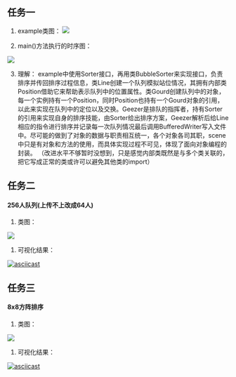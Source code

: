 ## 任务一

1. example类图：
![](http://www.plantuml.com/plantuml/png/bLD1J_Cm3BtdL-IuJvyw8QwJqDXb5muJ0ow8GzfvNKMQL8chiGt-EsuIbxO897Qfy-ptNknuIu_AOLjhURow5a8KMdaljzOXE7aHadxQgjsiClZy8a533GRzlqN8U2gRfNYBhZAbB04tMfaE_M2rLPld6aQQMTHJYwc3OkcZQbWwIzeD2V_9-Auom8ORwokih24FJN3aKe7ADNJapbzMOqsqCM2hL4uIQ6-TKwSkqTaH5znU5S0boTK3ik-C0zcaWBYXg4-KWsfEadA7FodTGkeDJ5lBjMtTZdlRawaEfMunHSflI9wGwOLujgYmAf81MOTWTRfNvfNd49pu_FEu_AYVNtlb9--nQA-CnGCujftEWjzv3N3-MgtO08F4NyEPecGoIfBQmm7YeMycxgaF7sx4HNJISBT8ZzCrfUrebFCGjf5Jy5QqEBvqFuhBQ1Lr_FR64MTgsEZ_MTQpXKYjM0A7VpGH9pYVlz-mTeBia3wao2oZuaGNIp2xjjQV)




2. main()方法执行的时序图：
   
![](http://www.plantuml.com/plantuml/png/SoWkIImgAStDKGXEJirBvU9AJ2x9Br9mJwsgIYrII2nMI8UmC81oK6eAJ75-QL4AM2sOWGKe1sTNEkMKfd8L02tBJCuiICmhKV39p4i5wSe1qXWQ8bDpSlBBtOjIK_DGD0Nd5vL075OCPg5eyibCpoW9oCpBHj7YL9gMbbgKcX9Ub0dLMWvX0G4N5yJDkdOGPrWfFErQyBHrwI0IXlhJHXSQ5LOAp_fwdlKlX4h0DO349ptTrOyGXse0ohpOF-Nfx7alzhS_Nz7zPF_2PuthkK1oO5NWq02hUh9dmSk6IH1JdatR-MnX1nT83aqLHEPfsqoWuvvDQt-oUniN23YavgK0an40)

3. 理解：
   example中使用Sorter接口，再用类BubbleSorter来实现接口，负责排序并传回排序过程信息，类Line创建一个队列模拟站位情况，其拥有内部类Position借助它来帮助表示队列中的位置属性。类Gourd创建队列中的对象，每一个实例持有一个Position，同时Position也持有一个Gourd对象的引用，以此来实现在队列中的定位以及交换。Geezer是排队的指挥者，持有Sorter的引用来实现自身的排序技能，由Sorter给出排序方案，Geezer解析后给Line相应的指令进行排序并记录每一次队列情况最后调用BufferedWriter写入文件中。尽可能的做到了对象的数据与职责相互统一，各个对象各司其职，scene中只是有对象和方法的使用，而具体实现过程不可见，体现了面向对象编程的封装。
   （改进水平不够暂时没想到，只是感觉内部类既然是与多个类关联的，把它写成正常的类或许可以避免其他类的import）
   

## 任务二
#### 256人队列(上传不上改成64人)

1. 类图：

![](http://www.plantuml.com/plantuml/png/dLDDJyCm3BtdLqGxZKFt1n1eGk8m2QIXJkA0EAIDrqLBdP9aOb3uxoJBnnhrnaxhi_sUdsElZMNQddf9fJ2Ma5OoO-Z3gMaar4hRaL3tgmJQjtUA0Do3jm6ihHROqK6h5bpH7LqiGiHyic5v4xECAwWL-kzVGXmHw3rhWLxPfM9y6HHyCl172JsWZGmUIsnHiWEx3Qg1DhRzSXBjyTzTLn-fFFVkT6hBa3FDDyZXd0B9O5P-4WXHTAkCi4AXKvOEZGMGILFSc_1b2G_D3Xe6fc6dwhbhgyAV16Vvp3b6YpsJybcXiQ2fwKDs0r9XjrEfkaYo1z2mCIa6v_R0i8DNOGzJdqNHMDePuips0fdqRgWH7Sv0FKEw6T84n4_VKUIXWqrYyrdws3KqdrdXmY0xmbYiWz8Sz6GP_FYfEGefoxMHgfjaNOvd-b8CcVpwXkaBNM-9hbO_znTc4ZQrnFmoK5LLsHNnVGOevvFYsOfiiWRaxfB_0000)

1. 可视化结果：

[![asciicast](https://asciinema.org/a/WjBrZ66AMzC8GebSYG6Dr31Qy.svg)](https://asciinema.org/a/WjBrZ66AMzC8GebSYG6Dr31Qy)

## 任务三
#### 8x8方阵排序

1. 类图：

![](http://www.plantuml.com/plantuml/png/dLF1RkiW4Bpp5IYdl8Fp0q-jeaezH6gaL8xKGzK3DXk2WXSNY9esxRyN32P6ljKdCxixiyCkQ-kOSUTEKIMj8wHLp5hwS6uQ1RKsxage_og9xlMD8W0FuFy8riv85BGtkWLVT4SNYnYn7wnV_ajPrXVK6iFvXn1F1ER0Mg0tTgKPNqQ5a0pyKK47w193m4Qs92d0xQ9geerjFvzbU_fprzNxM9vxzpgrOyYPuHlaS4c1R30hRvbdlIJPdRRIIOrUknlmL0IHE7L65M0yJVAzu9D46FEYWTv0pmpiTJs_2QVZpmZdbZ9hQghkc59RZTQ1eRQBsGqeZMAln-eYoHt1mCQECRYqHuO2NgGxJhqNHTV24EsJtOD4fe8RQgN06MXcY9WXJKJ2H3n57WIu99QXB2v2x1QQtrdXmY8xmRLO4MqucCc2XEkdzYILAbT9QJ796XxKT58CcVhyWkc4Rk-BhbRVzmCpYTjROd6lgAwgx8iCdGvGhY3J6PJPP0t8_Vl-1G00)

1. 可视化结果：

[![asciicast](https://asciinema.org/a/tT9J2jkkAyRYaDty37YYbj9Qv.svg)](https://asciinema.org/a/tT9J2jkkAyRYaDty37YYbj9Qv)
